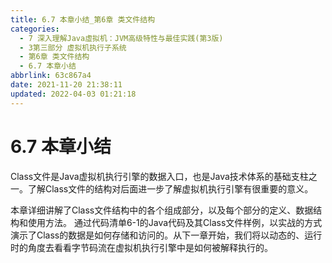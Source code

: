 ```yaml
---
title: 6.7 本章小结_第6章 类文件结构
categories: 
  - 7 深入理解Java虛拟机：JVM高级特性与最佳实践(第3版)
  - 3第三部分 虚拟机执行子系统
  - 第6章 类文件结构
  - 6.7 本章小结
abbrlink: 63c867a4
date: 2021-11-20 21:38:11
updated: 2022-04-03 01:21:18
---
```

# 6.7 本章小结
Class文件是Java虚拟机执行引擎的数据入口，也是Java技术体系的基础支柱之一。了解Class文件的结构对后面进一步了解虚拟机执行引擎有很重要的意义。

本章详细讲解了Class文件结构中的各个组成部分，以及每个部分的定义、数据结构和使用方法。 通过代码清单6-1的Java代码及其Class文件样例，以实战的方式演示了Class的数据是如何存储和访问的。从下一章开始，我们将以动态的、运行时的角度去看看字节码流在虚拟机执行引擎中是如何被解释执行的。
